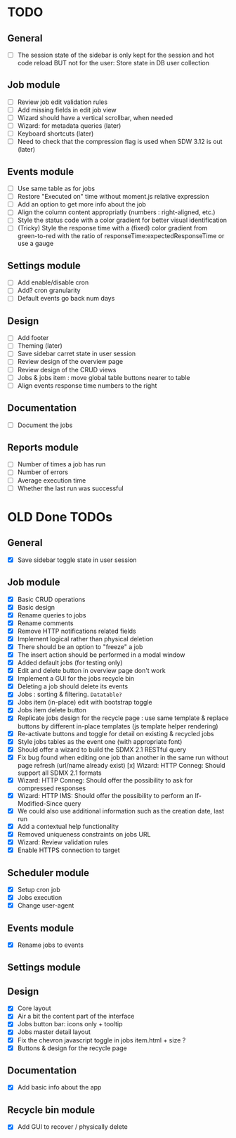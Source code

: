 # TODO

## General
- [ ] The session state of the sidebar is only kept for the session and hot code reload BUT not for the user: Store state in DB user collection

## Job module
- [ ] Review job edit validation rules
- [ ] Add missing fields in edit job view
- [ ] Wizard should have a vertical scrollbar, when needed
- [ ] Wizard: for metadata queries (later)
- [ ] Keyboard shortcuts (later)
- [ ] Need to check that the compression flag is used when SDW 3.12 is out (later)

## Events module
- [ ] Use same table as for jobs
- [ ] Restore "Executed on" time without moment.js relative expression
- [ ] Add an option to get more info about the job
- [ ] Align the column content appropriatly (numbers : right-aligned, etc.)
- [ ] Style the status code with a color gradient for better visual identification
- [ ] (Tricky) Style the response time with a (fixed) color gradient from green-to-red with the ratio of responseTime:expectedResponseTime or use a gauge

## Settings module
- [ ] Add enable/disable cron
- [ ] Add? cron granularity
- [ ] Default events go back num days

## Design
- [ ] Add footer
- [ ] Theming (later)
- [ ] Save sidebar carret state in user session
- [ ] Review design of the overview page
- [ ] Review design of the CRUD views
- [ ] Jobs & jobs item : move global table buttons nearer to table
- [ ] Align events response time numbers to the right

## Documentation
- [ ] Document the jobs

## Reports module
- [ ] Number of times a job has run
- [ ] Number of errors
- [ ] Average execution time
- [ ] Whether the last run was successful

# OLD Done TODOs

## General
- [x] Save sidebar toggle state in user session

## Job module
- [x] Basic CRUD operations
- [x] Basic design
- [x] Rename queries to jobs
- [x] Rename comments
- [x] Remove HTTP notifications related fields
- [x] Implement logical rather than physical deletion
- [x] There should be an option to "freeze" a job
- [x] The insert action should be performed in a modal window
- [x] Added default jobs (for testing only)
- [x] Edit and delete button in overview page don't work
- [x] Implement a GUI for the jobs recycle bin
- [x] Deleting a job should delete its events
- [x] Jobs : sorting & filtering. ```Datatable?```
- [x] Jobs item (in-place) edit with bootstrap toggle
- [x] Jobs item delete button
- [x] Replicate jobs design for the recycle page : use same template & replace buttons by different in-place templates (js template helper rendering)
- [x] Re-activate buttons and toggle for detail on existing & recycled jobs
- [x] Style jobs tables as the event one (with appropriate font)
- [x] Should offer a wizard to build the SDMX 2.1 RESTful query
- [x] Fix bug found when editing one job than another in the same run without page refresh (url/name already exist)
[x] Wizard: HTTP Conneg: Should support all SDMX 2.1 formats
- [x] Wizard: HTTP Conneg: Should offer the possibility to ask for compressed responses
- [x] Wizard: HTTP IMS: Should offer the possibility to perform an If-Modified-Since query
- [x] We could also use additional information such as the creation date, last run
- [x] Add a contextual help functionality
- [x] Removed uniqueness constraints on jobs URL
- [x] Wizard: Review validation rules
- [x] Enable HTTPS connection to target

## Scheduler module
- [x] Setup cron job
- [x] Jobs execution
- [x] Change user-agent

## Events module
- [x] Rename jobs to events

## Settings module

## Design
- [x] Core layout
- [x] Air a bit the content part of the interface
- [x] Jobs button bar: icons only + tooltip
- [x] Jobs master detail layout
- [x] Fix the chevron javascript toggle in jobs item.html + size ?
- [x] Buttons & design for the recycle page

## Documentation
- [x] Add basic info about the app

## Recycle bin module
- [x] Add GUI to recover / physically delete
